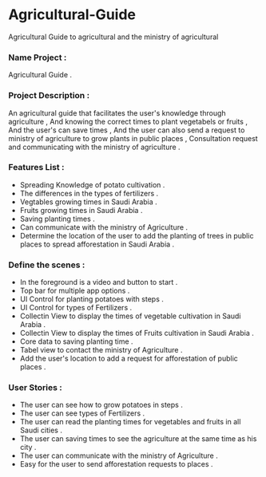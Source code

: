 # Agricultural-Guide
Agricultural Guide to agricultural and the ministry of agricultural 

### Name Project : 
Agricultural Guide .


### Project Description :
An agricultural guide  that facilitates the user's  knowledge through agriculture ,  And knowing the correct times to plant vegetabels or fruits , And the user's can save times , And the user can also send a request to ministry of agriculture to grow plants in public places  , Consultation request and communicating with the ministry of agriculture .


### Features List :
- Spreading Knowledge of potato cultivation .
- The differences in the types of fertilizers .
- Vegtables growing times in Saudi Arabia .
- Fruits growing times in Saudi Arabia .
- Saving planting times .
- Can communicate with the ministry of Agriculture .
- Determine the location of the user to add the planting of trees in public places to spread afforestation in Saudi Arabia .

### Define the scenes :
- In the foreground is a video and button to start .
- Top bar for multiple app options .
- UI Control for planting potatoes with steps .
- UI Control for types of Fertilizers .
- Collectin View to display the times of vegetable cultivation in Saudi Arabia .
- Collectin View to display the times of Fruits cultivation in Saudi Arabia .
- Core data to saving planting time .
- Tabel view to contact the ministry of Agriculture .
- Add the user's location to add a request for afforestation of public places .

### User Stories :
- The user can see how to grow potatoes in steps .
- The user can see types of Fertilizers .
- The user can read the planting times for vegetables and fruits in all Saudi cities .
- The user can saving times to see the agriculture at the same time as his city .
- The user can communicate with the ministry of Agriculture .
- Easy for the user to send afforestation requests to places .


